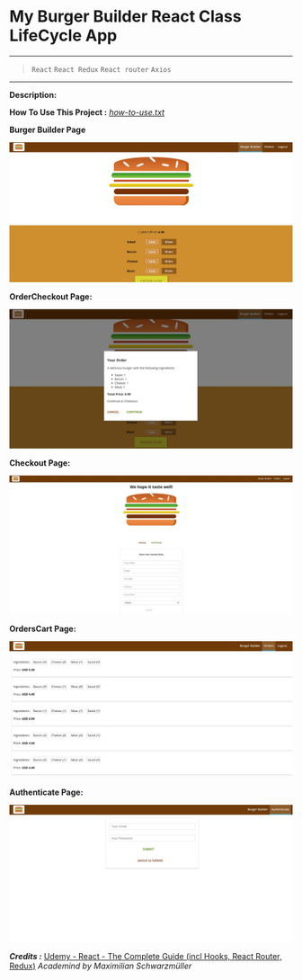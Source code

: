 # My Burger Builder React Class LifeCycle App

---

> `React` `React Redux` `React router` `Axios`

---

**Description:**

**How To Use This Project :**  *[how-to-use.txt](/my-burger-builder-react-ClassLifecycle/how-to-use.txt)*

**Burger Builder Page**

![BurgerBuilder Page](/my-burger-builder-react-ClassLifecycle/webpages/burgerbuilder1.JPG)

**OrderCheckout Page:**

![OrderCheckout Page](/my-burger-builder-react-ClassLifecycle/webpages/ordercheckout.JPG)

**Checkout Page:**

![Checkout Page](/my-burger-builder-react-ClassLifecycle/webpages/checkout.JPG)

**OrdersCart Page:**

![OrdersCart Page](/my-burger-builder-react-ClassLifecycle/webpages/order.JPG)

**Authenticate Page:**

![Authenticate Page](/my-burger-builder-react-ClassLifecycle/webpages/Authenticate.JPG)

***Credits :*** [ Udemy - React - The Complete Guide (incl Hooks, React Router, Redux)](https://www.udemy.com/course/react-the-complete-guide-incl-redux/) *Academind by Maximilian Schwarzmüller*
